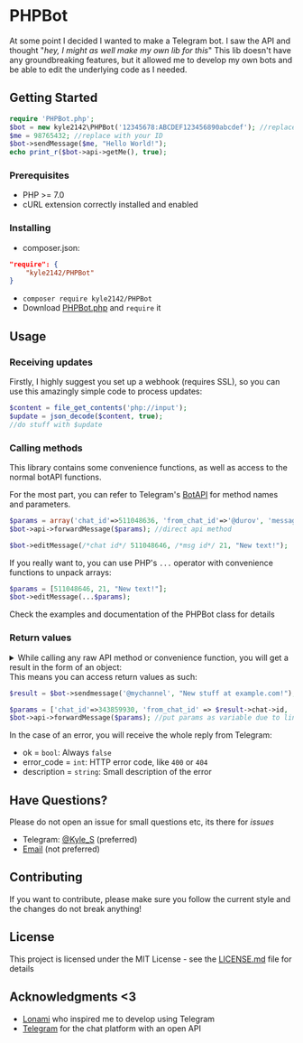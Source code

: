 # PHPBot

At some point I decided I wanted to make a Telegram bot.
I saw the API and thought "*hey, I might as well make my own lib for this*"
This lib doesn't have any groundbreaking features, but it allowed me to develop my own bots and be able to edit the underlying code as I needed.

## Getting Started

```php
require 'PHPBot.php';
$bot = new kyle2142\PHPBot('12345678:ABCDEF123456890abcdef'); //replace with your token
$me = 98765432; //replace with your ID
$bot->sendMessage($me, "Hello World!");
echo print_r($bot->api->getMe(), true);
```

### Prerequisites

* PHP \>= 7.0
* cURL extension correctly installed and enabled

### Installing

* composer.json:
```json
"require": {
    "kyle2142/PHPBot"
}
```
* `composer require kyle2142/PHPBot`
* Download [PHPBot.php](https://raw.githubusercontent.com/Kyle2142/PHPBot/master/PHPBot.php) and `require` it

## Usage

### Receiving updates

Firstly, I highly suggest you set up a webhook (requires SSL), so you can use this amazingly simple code to process updates:

```php
$content = file_get_contents('php://input');
$update = json_decode($content, true);
//do stuff with $update
```

### Calling methods

This library contains some convenience functions, as well as access to the normal botAPI functions.

For the most part, you can refer to Telegram's [BotAPI](https://core.telegram.org/bots/api) for method names and parameters.
```php
$params = array('chat_id'=>511048636, 'from_chat_id'=>'@durov', 'message_id'=>79);
$bot->api->forwardMessage($params); //direct api method

$bot->editMessage(/*chat id*/ 511048646, /*msg id*/ 21, "New text!");
```
If you really want to, you can use PHP's `...` operator with convenience functions to unpack arrays:
```php
$params = [511048646, 21, "New text!"];
$bot->editMessage(...$params);
```
Check the examples and documentation of the PHPBot class for details

### Return values

<details><summary>While calling any raw API method or convenience function, you will get a result in the form of an object:</summary><p>
    
```php
php > var_dump($bot->editMessage(343859930, 172, "New text!"));

object(stdClass)#3 (2) {
  ["ok"]=>
  bool(true)
  ["result"]=>
  object(stdClass)#4 (6) {
    ["message_id"]=>
    int(172)
    ["from"]=>
    object(stdClass)#5 (4) {
      ["id"]=>
      int(511048636)
      ["is_bot"]=>
      bool(true)
      ["first_name"]=>
      string(15) "Kyle's test bot"
      ["username"]=>
      string(14) "kyle_s_testbot"
    }
    ["chat"]=>
    object(stdClass)#6 (4) {
      ["id"]=>
      int(343859930)
      ["first_name"]=>
      string(4) "Kyle"
      ["username"]=>
      string(6) "Kyle_S"
      ["type"]=>
      string(7) "private"
    }
    ["date"]=>
    int(1528881693)
    ["edit_date"]=>
    int(1528881742)
    ["text"]=>
    string(9) "New text!"
  }
}
```
</p></details>
This means you can access return values as such:

```php
$result = $bot->sendmessage('@mychannel', "New stuff at example.com!");

$params = ['chat_id'=>343859930, 'from_chat_id' => $result->chat->id, 'message_id' => $result->message_id];
$bot->api->forwardMessage($params); //put params as variable due to line length
```

In the case of an error, you will receive the whole reply from Telegram:
* ok = `bool`:  Always `false`
* error_code = `int`:   HTTP error code, like `400` or `404`
* description = `string`:   Small description of the error

## Have Questions?
Please do not open an issue for small questions etc, its there for *issues*

* Telegram: [@Kyle_S](https://t.me/kyle_s) (preferred)
* [Email](mailto:kyle-2142@outlook.com) (not preferred)

## Contributing

If you want to contribute, please make sure you follow the current style and the changes do not break anything!

## License

This project is licensed under the MIT License - see the [LICENSE.md](LICENSE.md) file for details

## Acknowledgments <3

* [Lonami](https://github.com/LonamiWebs) who inspired me to develop using Telegram
* [Telegram](https://telegram.org) for the chat platform with an open API
